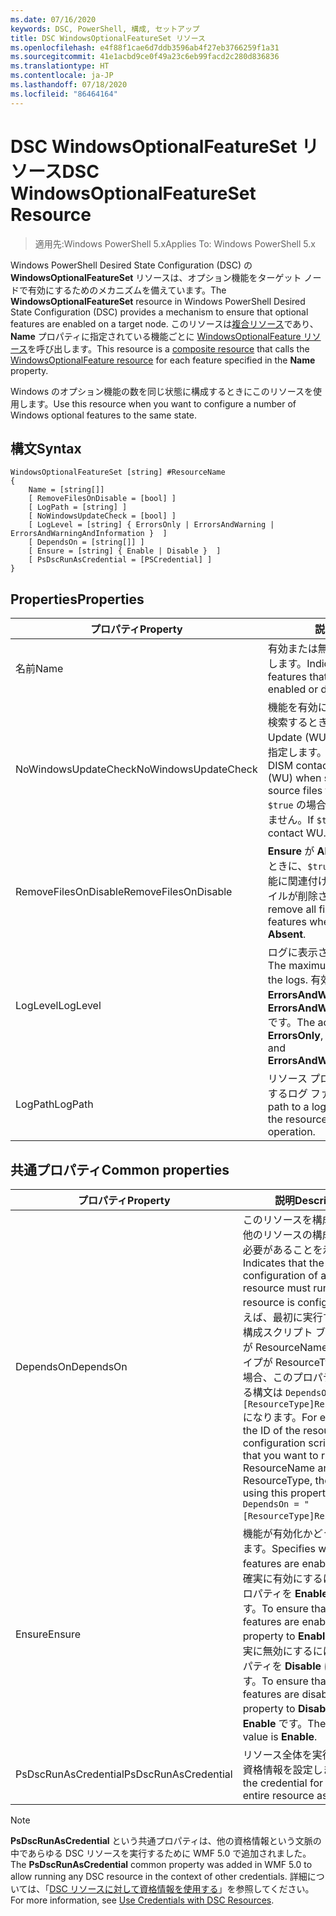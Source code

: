 ```yaml
---
ms.date: 07/16/2020
keywords: DSC, PowerShell, 構成, セットアップ
title: DSC WindowsOptionalFeatureSet リソース
ms.openlocfilehash: e4f88f1cae6d7ddb3596ab4f27eb3766259f1a31
ms.sourcegitcommit: 41e1acbd9ce0f49a23c6eb99facd2c280d836836
ms.translationtype: HT
ms.contentlocale: ja-JP
ms.lasthandoff: 07/18/2020
ms.locfileid: "86464164"
---
```

# <a name="dsc-windowsoptionalfeatureset-resource"></a><span data-ttu-id="32bdd-103">DSC WindowsOptionalFeatureSet リソース</span><span class="sxs-lookup"><span data-stu-id="32bdd-103">DSC WindowsOptionalFeatureSet Resource</span></span>

> <span data-ttu-id="32bdd-104">適用先:Windows PowerShell 5.x</span><span class="sxs-lookup"><span data-stu-id="32bdd-104">Applies To: Windows PowerShell 5.x</span></span>

<span data-ttu-id="32bdd-105">Windows PowerShell Desired State Configuration (DSC) の **WindowsOptionalFeatureSet** リソースは、オプション機能をターゲット ノードで有効にするためのメカニズムを備えています。</span><span class="sxs-lookup"><span data-stu-id="32bdd-105">The **WindowsOptionalFeatureSet** resource in Windows PowerShell Desired State Configuration (DSC) provides a mechanism to ensure that optional features are enabled on a target node.</span></span> <span data-ttu-id="32bdd-106">このリソースは[複合リソース](../../../resources/authoringResourceComposite.md)であり、**Name** プロパティに指定されている機能ごとに [WindowsOptionalFeature リソース](windowsOptionalFeatureResource.md)を呼び出します。</span><span class="sxs-lookup"><span data-stu-id="32bdd-106">This resource is a [composite resource](../../../resources/authoringResourceComposite.md) that calls the [WindowsOptionalFeature resource](windowsOptionalFeatureResource.md) for each feature specified in the **Name** property.</span></span>

<span data-ttu-id="32bdd-107">Windows のオプション機能の数を同じ状態に構成するときにこのリソースを使用します。</span><span class="sxs-lookup"><span data-stu-id="32bdd-107">Use this resource when you want to configure a number of Windows optional features to the same state.</span></span>

## <a name="syntax"></a><span data-ttu-id="32bdd-108">構文</span><span class="sxs-lookup"><span data-stu-id="32bdd-108">Syntax</span></span>

```Syntax
WindowsOptionalFeatureSet [string] #ResourceName
{
    Name = [string[]]
    [ RemoveFilesOnDisable = [bool] ]
    [ LogPath = [string] ]
    [ NoWindowsUpdateCheck = [bool] ]
    [ LogLevel = [string] { ErrorsOnly | ErrorsAndWarning | ErrorsAndWarningAndInformation }  ]
    [ DependsOn = [string[]] ]
    [ Ensure = [string] { Enable | Disable }  ]
    [ PsDscRunAsCredential = [PSCredential] ]
}
```

## <a name="properties"></a><span data-ttu-id="32bdd-109">Properties</span><span class="sxs-lookup"><span data-stu-id="32bdd-109">Properties</span></span>

|<span data-ttu-id="32bdd-110">プロパティ</span><span class="sxs-lookup"><span data-stu-id="32bdd-110">Property</span></span> |<span data-ttu-id="32bdd-111">説明</span><span class="sxs-lookup"><span data-stu-id="32bdd-111">Description</span></span> |
|---|---|
|<span data-ttu-id="32bdd-112">名前</span><span class="sxs-lookup"><span data-stu-id="32bdd-112">Name</span></span> |<span data-ttu-id="32bdd-113">有効または無効にする機能の名前を示します。</span><span class="sxs-lookup"><span data-stu-id="32bdd-113">Indicates the name of the features that you want to ensure are enabled or disabled.</span></span> |
|<span data-ttu-id="32bdd-114">NoWindowsUpdateCheck</span><span class="sxs-lookup"><span data-stu-id="32bdd-114">NoWindowsUpdateCheck</span></span> |<span data-ttu-id="32bdd-115">機能を有効にするソース ファイルを検索するとき、DISM が Windows Update (WU) を確認するかどうかを指定します。</span><span class="sxs-lookup"><span data-stu-id="32bdd-115">Specifies whether DISM contacts Windows Update (WU) when searching for the source files to enable features.</span></span> <span data-ttu-id="32bdd-116">`$true` の場合、DISM は WU に接続しません。</span><span class="sxs-lookup"><span data-stu-id="32bdd-116">If `$true`, DISM does not contact WU.</span></span> |
|<span data-ttu-id="32bdd-117">RemoveFilesOnDisable</span><span class="sxs-lookup"><span data-stu-id="32bdd-117">RemoveFilesOnDisable</span></span> |<span data-ttu-id="32bdd-118">**Ensure** が **Absent** に設定されているときに、`$true` に設定すると、その機能に関連付けられているすべてのファイルが削除されます。</span><span class="sxs-lookup"><span data-stu-id="32bdd-118">Set to `$true` to remove all files associated with the features when **Ensure** is set to **Absent**.</span></span> |
|<span data-ttu-id="32bdd-119">LogLevel</span><span class="sxs-lookup"><span data-stu-id="32bdd-119">LogLevel</span></span> |<span data-ttu-id="32bdd-120">ログに表示される最大の出力レベル。</span><span class="sxs-lookup"><span data-stu-id="32bdd-120">The maximum output level shown in the logs.</span></span> <span data-ttu-id="32bdd-121">有効な値は**ErrorsOnly**、**ErrorsAndWarning**、**ErrorsAndWarningAndInformation** です。</span><span class="sxs-lookup"><span data-stu-id="32bdd-121">The accepted values are: **ErrorsOnly**, **ErrorsAndWarning**, and **ErrorsAndWarningAndInformation**.</span></span> |
|<span data-ttu-id="32bdd-122">LogPath</span><span class="sxs-lookup"><span data-stu-id="32bdd-122">LogPath</span></span> |<span data-ttu-id="32bdd-123">リソース プロバイダーの操作を記録するログ ファイルへのパス。</span><span class="sxs-lookup"><span data-stu-id="32bdd-123">The path to a log file where you want the resource provider to log the operation.</span></span> |

## <a name="common-properties"></a><span data-ttu-id="32bdd-124">共通プロパティ</span><span class="sxs-lookup"><span data-stu-id="32bdd-124">Common properties</span></span>

|<span data-ttu-id="32bdd-125">プロパティ</span><span class="sxs-lookup"><span data-stu-id="32bdd-125">Property</span></span> |<span data-ttu-id="32bdd-126">説明</span><span class="sxs-lookup"><span data-stu-id="32bdd-126">Description</span></span> |
|---|---|
|<span data-ttu-id="32bdd-127">DependsOn</span><span class="sxs-lookup"><span data-stu-id="32bdd-127">DependsOn</span></span> |<span data-ttu-id="32bdd-128">このリソースを構成する前に、他のリソースの構成を実行する必要があることを示します。</span><span class="sxs-lookup"><span data-stu-id="32bdd-128">Indicates that the configuration of another resource must run before this resource is configured.</span></span> <span data-ttu-id="32bdd-129">たとえば、最初に実行するリソース構成スクリプト ブロックの ID が ResourceName で、そのタイプが ResourceType である場合、このプロパティを使用する構文は `DependsOn = "[ResourceType]ResourceName"` になります。</span><span class="sxs-lookup"><span data-stu-id="32bdd-129">For example, if the ID of the resource configuration script block that you want to run first is ResourceName and its type is ResourceType, the syntax for using this property is `DependsOn = "[ResourceType]ResourceName"`.</span></span> |
|<span data-ttu-id="32bdd-130">Ensure</span><span class="sxs-lookup"><span data-stu-id="32bdd-130">Ensure</span></span> |<span data-ttu-id="32bdd-131">機能が有効化かどうかを指定します。</span><span class="sxs-lookup"><span data-stu-id="32bdd-131">Specifies whether the features are enabled.</span></span> <span data-ttu-id="32bdd-132">機能を確実に有効にするには、このプロパティを **Enable** に設定します。</span><span class="sxs-lookup"><span data-stu-id="32bdd-132">To ensure that the features are enabled, set this property to **Enable**.</span></span> <span data-ttu-id="32bdd-133">機能を確実に無効にするには、このプロパティを **Disable** に設定します。</span><span class="sxs-lookup"><span data-stu-id="32bdd-133">To ensure that the features are disabled, set the property to **Disable**.</span></span> <span data-ttu-id="32bdd-134">既定値は **Enable** です。</span><span class="sxs-lookup"><span data-stu-id="32bdd-134">The default value is **Enable**.</span></span> |
|<span data-ttu-id="32bdd-135">PsDscRunAsCredential</span><span class="sxs-lookup"><span data-stu-id="32bdd-135">PsDscRunAsCredential</span></span> |<span data-ttu-id="32bdd-136">リソース全体を実行するための資格情報を設定します。</span><span class="sxs-lookup"><span data-stu-id="32bdd-136">Sets the credential for running the entire resource as.</span></span> |

> [!NOTE]
> <span data-ttu-id="32bdd-137">**PsDscRunAsCredential** という共通プロパティは、他の資格情報という文脈の中であらゆる DSC リソースを実行するために WMF 5.0 で追加されました。</span><span class="sxs-lookup"><span data-stu-id="32bdd-137">The **PsDscRunAsCredential** common property was added in WMF 5.0 to allow running any DSC resource in the context of other credentials.</span></span> <span data-ttu-id="32bdd-138">詳細については、「[DSC リソースに対して資格情報を使用する](../../../configurations/runasuser.md)」を参照してください。</span><span class="sxs-lookup"><span data-stu-id="32bdd-138">For more information, see [Use Credentials with DSC Resources](../../../configurations/runasuser.md).</span></span>
